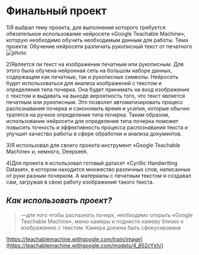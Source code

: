 # **Финальный проект**

1)Я выбрал тему проекта, для выполнения которого требуется обязательное использование нейросети «Google Teachable Machine», которую необходимо обучить необходимым данным для работы.
Тема проекта: 
Обучение нейросети различать рукописный текст от печатного
![photo](https://i.pinimg.com/originals/73/1d/c9/731dc960bc3b3143d773b7a92927d159.png) 

2)Является ли текст на изображении печатным или рукописным. Для этого была обучена нейронная сеть на большом наборе данных, содержащем как печатные, так и рукописные символы.
Нейросеть будет использоваться для анализа изображений с текстом и определения типа почерка. Она будет принимать на вход изображение с текстом и выдавать на выходе вероятность того,
что текст является печатным или рукописным. Это позволит автоматизировать процесс распознавания почерка и сэкономить время и усилия, которые обычно тратятся на ручное определение типа почерка.
Таким образом, использование нейросети для определения типа почерка поможет повысить точность и эффективность процесса распознавания текста и улучшит качество работы в сфере обработки и анализа документов.

3)Я использовал для своего проекта инструмент «Google Teachable Machine» и, немного, Deepseek.

4)Для проекта я использовал готовый датасет «Cyrillic Handwriting Dataset», в котором находится множество различных слов, написанных от руки разным почерком.
А материалы с печатным текстом я создавал сам, загружая в свою работу изображения такого текста.

## ***Как использовать проект?***
>—для того чтобы распазнать почерк, необходимо открыть «Google Teachable Machine», меню камеры и поднести камеру близко к изображению с текстом. Камера должна быть сфокусирована

[https://teachablemachine.withgoogle.com/train/image](https://teachablemachine.withgoogle.com/models/4_852cYxh/)
